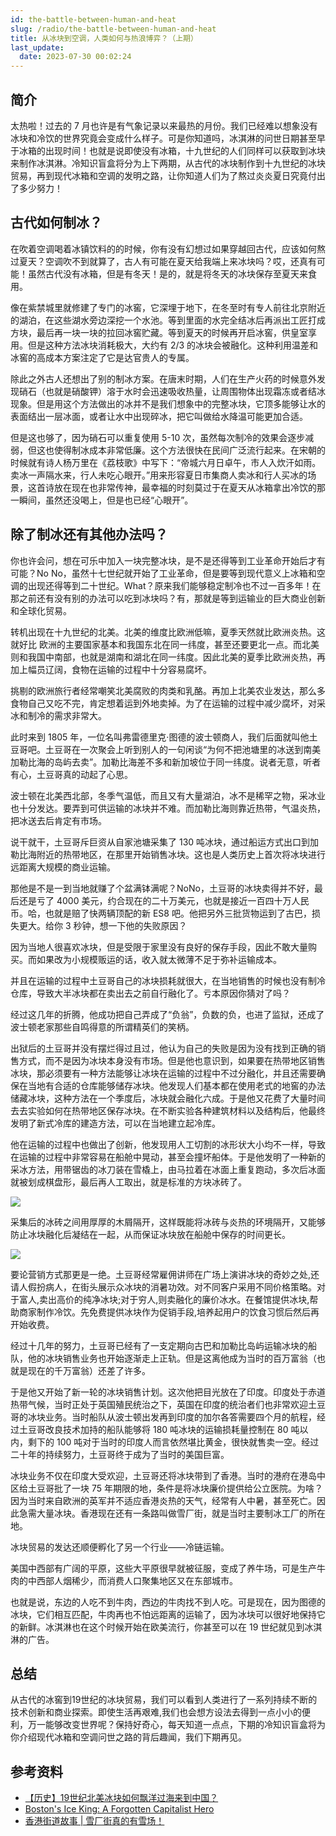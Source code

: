 ```yaml
---
id: the-battle-between-human-and-heat
slug: /radio/the-battle-between-human-and-heat
title: 从冰块到空调，人类如何与热浪博弈？（上期）
last_update:
  date: 2023-07-30 00:02:24
---
```


## 简介

太热啦！过去的 7 月也许是有气象记录以来最热的月份。我们已经难以想象没有冰块和冷饮的世界究竟会变成什么样子。可是你知道吗，冰淇淋的问世日期甚至早于冰箱的出现时间！也就是说即使没有冰箱，十九世纪的人们同样可以获取到冰块来制作冰淇淋。冷知识盲盒将分为上下两期，从古代的冰块制作到十九世纪的冰块贸易，再到现代冰箱和空调的发明之路，让你知道人们为了熬过炎炎夏日究竟付出了多少努力！

## 古代如何制冰？

在吹着空调喝着冰镇饮料的的时候，你有没有幻想过如果穿越回古代，应该如何熬过夏天？空调吹不到就算了，古人有可能在夏天给我端上来冰块吗？哎，还真有可能！虽然古代没有冰箱，但是有冬天！是的，就是将冬天的冰块保存至夏天来食用。

像在紫禁城里就修建了专门的冰窖，它深埋于地下，在冬至时有专人前往北京附近的湖泊，在这些湖水旁边深挖一个水池。等到里面的水完全结冰后再派出工匠打成方块，最后再一块一块的拉回冰窖贮藏。等到夏天的时候再开启冰窖，供皇室享用。但是这种方法冰块消耗极大，大约有 2/3 的冰块会被融化。这种利用温差和冰窖的高成本方案注定了它是达官贵人的专属。

除此之外古人还想出了别的制冰方案。在唐末时期，人们在生产火药的时候意外发现硝石（也就是硝酸钾）溶于水时会迅速吸收热量，让周围物体出现霜冻或者结冰现象。但是用这个方法做出的冰并不是我们想象中的完整冰块，它顶多能够让水的表面结出一层冰面，或者让水中出现碎冰，把它叫做给水降温可能更加合适。

但是这也够了，因为硝石可以重复使用 5-10 次，虽然每次制冷的效果会逐步减弱，但这也使得制冰成本非常低廉。这个方法很快在民间广泛流行起来。在宋朝的时候就有诗人杨万里在《荔枝歌》中写下：“帝城六月日卓午，市人入炊汗如雨。卖冰一声隔水来，行人未吃心眼开。”用来形容夏日市集商人卖冰和行人买冰的场景，这首诗放在现在也非常传神，最幸福的时刻莫过于在夏天从冰箱拿出冷饮的那一瞬间，虽然还没喝上，但是也已经“心眼开”。

## 除了制冰还有其他办法吗？

你也许会问，想在可乐中加入一块完整冰块，是不是还得等到工业革命开始后才有可能？No No，虽然十七世纪就开始了工业革命，但是要等到现代意义上冰箱和空调的出现还得等到二十世纪。What？原来我们能够稳定制冷也不过一百多年！在那之前还有没有别的办法可以吃到冰块吗？有，那就是等到运输业的巨大商业创新和全球化贸易。

转机出现在十九世纪的北美。北美的维度比欧洲低嘛，夏季天然就比欧洲炎热。这就好比 欧洲的主要国家基本和我国东北在同一纬度，甚至还要更北一点。而北美则和我国中南部，也就是湖南和湖北在同一纬度。因此北美的夏季比欧洲炎热，再加上幅员辽阔，食物在运输的过程中十分容易腐坏。

挑剔的欧洲旅行者经常嘲笑北美腐败的肉类和乳酪。再加上北美农业发达，那么多食物自己又吃不完，肯定想着运到外地卖掉。为了在运输的过程中减少腐坏，对采冰和制冷的需求非常大。

此时来到 1805 年，一位名叫弗雷德里克·图德的波士顿商人，我们后面就叫他土豆哥吧。土豆哥在一次聚会上听到别人的一句闲谈“为何不把池塘里的冰送到南美加勒比海的岛屿去卖”。加勒比海差不多和新加坡位于同一纬度。说者无意，听者有心，土豆哥真的动起了心思。

波士顿在北美西北部，冬季气温低，而且又有大量湖泊，冰不是稀罕之物，采冰业也十分发达。要弄到可供运输的冰块并不难。而加勒比海则靠近热带，气温炎热，把冰送去后肯定有市场。

说干就干，土豆哥斥巨资从自家池塘采集了 130 吨冰块，通过船运方式出口到加勒比海附近的热带地区，在那里开始销售冰块。这也是人类历史上首次将冰块进行远距离大规模的商业运输。

那他是不是一到当地就赚了个盆满钵满呢？NoNo，土豆哥的冰块卖得并不好，最后还是亏了 4000 美元，约合现在的二十万美元，也就是接近一百四十万人民币。哈，也就是赔了快两辆顶配的新 ES8 吧。他把另外三批货物运到了古巴，损失更大。给你 3 秒钟，想一下他的失败原因？

因为当地人很喜欢冰块，但是受限于家里没有良好的保存手段，因此不敢大量购买。而如果改为小规模贩运的话，收入就太微薄不足于弥补运输成本。

并且在运输的过程中土豆哥自己的冰块损耗就很大，在当地销售的时候也没有制冷仓库，导致大半冰块都在卖出去之前自行融化了。亏本原因你猜对了吗？

经过这几年的折腾，他成功把自己弄成了“负翁”，负数的负，也进了监狱，还成了波士顿老家那些自鸣得意的所谓精英们的笑柄。

出狱后的土豆哥并没有摆烂得过且过，他认为自己的失败是因为没有找到正确的销售方式，而不是因为冰块本身没有市场。但是他也意识到，如果要在热带地区销售冰块，那必须要有一种方法能够让冰块在运输的过程中不过分融化，并且还需要确保在当地有合适的仓库能够储存冰块。他发现人们基本都在使用老式的地窖的办法储藏冰块，这种方法在一个季度后，冰块就会融化六成。于是他又花费了大量时间去去实验如何在热带地区保存冰块。在不断实验各种建筑材料以及结构后，他最终发明了新式冷库的建造方法，可以在当地建立起冷库。

他在运输的过程中也做出了创新，他发现用人工切割的冰形状大小均不一样，导致在运输的过程中非常容易在船舱中晃动，甚至会撞坏船体。于是他发明了一种新的采冰方法，用带锯齿的冰刀装在雪橇上，由马拉着在冰面上重复跑动，多次后冰面就被划成棋盘形，最后再人工取出，就是标准的方块冰砖了。

![](https://resource.offshoreview.xyz/new-docu/45f6f9868375c8b5e45f825c2ba1578a.png)

采集后的冰砖之间用厚厚的木屑隔开，这样既能将冰砖与炎热的环境隔开，又能够防止冰块融化后凝结在一起，从而保证冰块放在船舱中保存的时间更长。

![](https://resource.offshoreview.xyz/new-docu/a38c06a70321c1be38ed3f92c7c431f7.png)

要论营销方式那更是一绝。土豆哥经常雇佣讲师在广场上演讲冰块的奇妙之处,还请人假扮病人，在街头展示众冰块的消暑功效。对不同客户采用不同价格策略。对于富人,卖出高价的纯净冰块;对于穷人,则卖融化的廉价冰水。在餐馆提供冰块,帮助商家制作冷饮。先免费提供冰块作为促销手段,培养起用户的饮食习惯后然后再开始收费。

经过十几年的努力，土豆哥已经有了一支定期向古巴和加勒比岛屿运输冰块的船队，他的冰块销售业务也开始逐渐走上正轨。但是这离他成为当时的百万富翁（也就是现在的千万富翁）还差了许多。

于是他又开始了新一轮的冰块销售计划。这次他把目光放在了印度。印度处于赤道热带气候，当时正处于英国殖民统治之下，英国在印度的统治者们也非常欢迎土豆哥的冰块业务。当时船队从波士顿出发再到印度的加尔各答需要四个月的航程，经过土豆哥改良技术加持的船队能够将 180 吨冰块的运输损耗量控制在 80 吨以内，剩下的 100 吨对于当时的印度人而言依然堪比黄金，很快就售卖一空。经过二十年的持续努力，土豆哥终于成为了当时的美国巨富。

冰块业务不仅在印度大受欢迎，土豆哥还将冰块带到了香港。当时的港府在港岛中区给土豆哥批了一块 75 年期限的地，条件是将冰块廉价提供给公立医院。为啥？因为当时来自欧洲的英军并不适应香港炎热的天气，经常有人中暑，甚至死亡。因此急需大量冰块。香港现在还有一条路叫做雪厂街，就是当时主要制冰工厂的所在地。

冰块贸易的发达还顺便孵化了另一个行业——冷链运输。

美国中西部有广阔的平原，这些大平原很早就被征服，变成了养牛场，可是生产牛肉的中西部人烟稀少，而消费人口聚集地区又在东部城市。

也就是说，东边的人吃不到牛肉，西边的牛肉找不到人吃。可是现在，因为图德的冰块，它们相互匹配，牛肉再也不怕远距离的运输了，因为冰块可以很好地保持它的新鲜。冰淇淋也在这个时候开始在欧美流行，你甚至可以在 19 世纪就见到冰淇淋的广告。

## 总结

从古代的冰窖到19世纪的冰块贸易，我们可以看到人类进行了一系列持续不断的技术创新和商业探索。即使生活再艰难,我们也会想方设法去得到一点小小的便利，万一能够改变世界呢？保持好奇心，每天知道一点点，下期的冷知识盲盒将为你介绍现代冰箱和空调问世之路的背后趣闻，我们下期再见。

## 参考资料

- [【历史】19世纪北美冰块如何飘洋过海来到中国？](http://dzrb.dzng.com/articleContent/27_775951.html)
-  [Boston's Ice King: A Forgotten Capitalist Hero](https://mises.org/wire/bostons-ice-king-forgotten-capitalist-hero)
-  [香港街道故事 | 雪厂街真的有雪场！](https://www.ourchinastory.com/zh/5856)